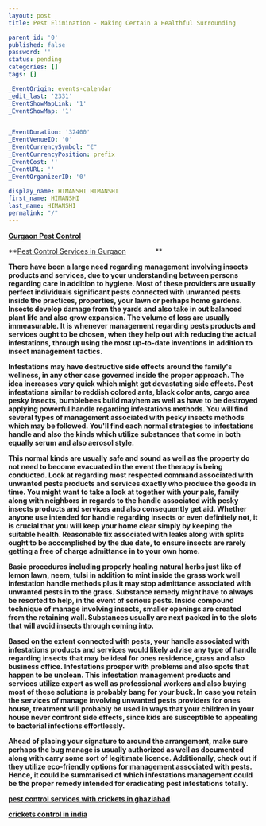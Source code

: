 ```yaml
---
layout: post
title: Pest Elimination - Making Certain a Healthful Surrounding

parent_id: '0'
published: false
password: ''
status: pending
categories: []
tags: []

_EventOrigin: events-calendar
_edit_last: '2331'
_EventShowMapLink: '1'
_EventShowMap: '1'


_EventDuration: '32400'
_EventVenueID: '0'
_EventCurrencySymbol: "€"
_EventCurrencyPosition: prefix
_EventCost: ''
_EventURL: ''
_EventOrganizerID: '0'

display_name: HIMANSHI HIMANSHI
first_name: HIMANSHI
last_name: HIMANSHI
permalink: "/"
---
```


**[Gurgaon Pest Control](http://www.gurgaonpestcontrolservices.in/)**

**[Pest Control Services in Gurgaon](http://www.gurgaonpestcontrolservices.in/)               **

**There have been a large need regarding management involving insects products and services, due to your understanding between persons regarding care in addition to hygiene. Most of these providers are usually perfect individuals significant pests connected with unwanted pests inside the practices, properties, your lawn or perhaps home gardens. Insects develop damage from the yards and also take in out balanced plant life and also grow expansion. The volume of loss are usually immeasurable. It is whenever management regarding pests products and services ought to be chosen, when they help out with reducing the actual infestations, through using the most up-to-date inventions in addition to insect management tactics.**

**Infestations may have destructive side effects around the family's wellness, in any other case governed inside the proper approach. The idea increases very quick which might get devastating side effects. Pest infestations similar to reddish colored ants, black color ants, cargo area pesky insects, bumblebees build mayhem as well as have to be destroyed applying powerful handle regarding infestations methods. You will find several types of management associated with pesky insects methods which may be followed. You'll find each normal strategies to infestations handle and also the kinds which utilize substances that come in both equally serum and also aerosol style.**

**This normal kinds are usually safe and sound as well as the property do not need to become evacuated in the event the therapy is being conducted. Look at regarding most respected command associated with unwanted pests products and services exactly who produce the goods in time. You might want to take a look at together with your pals, family along with neighbors in regards to the handle associated with pesky insects products and services and also consequently get aid. Whether anyone use intended for handle regarding insects or even definitely not, it is crucial that you will keep your home clear simply by keeping the suitable health. Reasonable fix associated with leaks along with splits ought to be accomplished by the due date, to ensure insects are rarely getting a free of charge admittance in to your own home.**

**Basic procedures including properly healing natural herbs just like of lemon lawn, neem, tulsi in addition to mint inside the grass work well infestation handle methods plus it may stop admittance associated with unwanted pests in to the grass. Substance remedy might have to always be resorted to help, in the event of serious pests. Inside compound technique of manage involving insects, smaller openings are created from the retaining wall. Substances usually are next packed in to the slots that will avoid insects through coming into.**

**Based on the extent connected with pests, your handle associated with infestations products and services would likely advise any type of handle regarding insects that may be ideal for ones residence, grass and also business office. Infestations prosper with problems and also spots that happen to be unclean. This infestation management products and services utilize expert as well as professional workers and also buying most of these solutions is probably bang for your buck. In case you retain the services of manage involving unwanted pests providers for ones house, treatment will probably be used in ways that your children in your house never confront side effects, since kids are susceptible to appealing to bacterial infections effortlessly.**

**Ahead of placing your signature to around the arrangement, make sure perhaps the bug manage is usually authorized as well as documented along with carry some sort of legitimate licence. Additionally, check out if they utilize eco-friendly options for management associated with pests. Hence, it could be summarised of which infestations management could be the proper remedy intended for eradicating pest infestations totally.**

**[pest control services with crickets in ghaziabad](http://www.pestcontrolinghaziabad.com/crickets-control.html)**

**[crickets control in india](http://www.pestcontrolinghaziabad.com/crickets-control.html)**